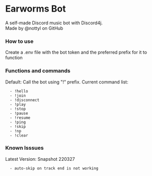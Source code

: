 # Earworms Bot
A self-made Discord music bot with Discord4j. \
Made by @nottyl on GitHub
### How to use
Create a .env file with the bot token and the preferred prefix for it to function 
### Functions and commands
Default: Call the bot using "!" prefix.
Current command list:
```
  - !hello
  - !join
  - !disconnect
  - !play
  - !stop
  - !pause
  - !resume
  - !ping
  - !skip
  - !np
  - !clear
```
### Known Isssues
Latest Version: Snapshot 220327 
```
  - auto-skip on track end is not working
```
